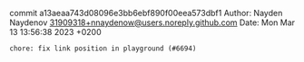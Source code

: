 commit a13aeaa743d08096e3bb6ebf890f00eea573dbf1
Author: Nayden Naydenov <31909318+nnaydenow@users.noreply.github.com>
Date:   Mon Mar 13 13:56:38 2023 +0200

    chore: fix link position in playground (#6694)
